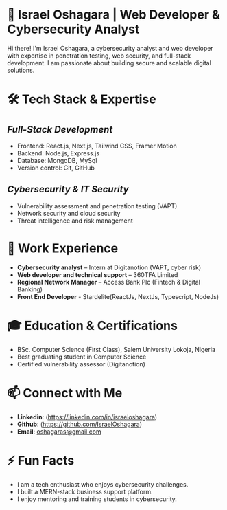 # 🚀 **Israel Oshagara | Web Developer & Cybersecurity Analyst**  

Hi there! I'm Israel Oshagara, a cybersecurity analyst and web developer with expertise in penetration testing, web security, and full-stack development. I am passionate about building secure and scalable digital solutions.  

# 🛠️ **Tech Stack & Expertise**  

   ##  _**Full-Stack Development**_  
  - Frontend: React.js, Next.js, Tailwind CSS, Framer Motion
  - Backend: Node.js, Express.js  
  - Database: MongoDB, MySql  
  - Version control: Git, GitHub

  ## _**Cybersecurity & IT Security**_  
  - Vulnerability assessment and penetration testing (VAPT)  
  - Network security and cloud security  
  - Threat intelligence and risk management  
 

# 📌 **Work Experience**  

  - **Cybersecurity analyst** – Intern at Digitanotion (VAPT, cyber risk)  
  - **Web developer and technical support** – 360TFA Limited
  - **Regional Network Manager** – Access Bank Plc (Fintech & Digital Banking)
  - **Front End Developer** - Stardelite(ReactJs, NextJs, Typescript, NodeJs)

# 🎓 **Education & Certifications**  

  - BSc. Computer Science (First Class), Salem University Lokoja, Nigeria  
  - Best graduating student in Computer Science  
  - Certified vulnerability assessor (Digitanotion)

# 📫 **Connect with Me**  

  - **Linkedin**: (https://linkedin.com/in/israeloshagara)
  - **Github**: (https://github.com/IsraelOshagara)
  - **Email**: oshagaras@gmail.com 

# ⚡ **Fun Facts**  

  - I am a tech enthusiast who enjoys cybersecurity challenges.  
  - I built a MERN-stack business support platform.  
  - I enjoy mentoring and training students in cybersecurity. 
